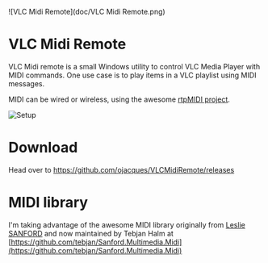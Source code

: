 ![VLC Midi Remote](doc/VLC Midi Remote.png)

# VLC Midi Remote
VLC Midi remote is a small Windows utility to control VLC Media Player with MIDI commands.
One use case is to play items in a VLC playlist using MIDI messages.

MIDI can be wired or wireless, using the awesome [rtpMIDI project](http://www.tobias-erichsen.de/software/rtpmidi.html).

![Setup](doc/setup.jpg)

# Download

Head over to https://github.com/ojacques/VLCMidiRemote/releases

# MIDI library
I'm taking advantage of the awesome MIDI library originally 
from [Leslie SANFORD](http://www.codeproject.com/Articles/6228/C-MIDI-Toolkit) 
and now maintained by Tebjan Halm at 
[https://github.com/tebjan/Sanford.Multimedia.Midi](https://github.com/tebjan/Sanford.Multimedia.Midi) 

